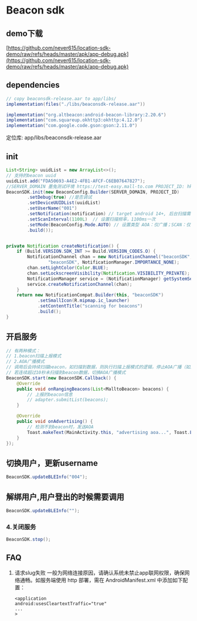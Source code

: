 # Beacon sdk

## demo下载

[https://github.com/never615/location-sdk-demo/raw/refs/heads/master/apk/app-debug.apk](https://github.com/never615/location-sdk-demo/raw/refs/heads/master/apk/app-debug.apk)

## dependencies
```gradle
// copy beaconsdk-release.aar to app/libs/
implementation(files("./libs/beaconsdk-release.aar"))

implementation("org.altbeacon:android-beacon-library:2.20.6")
implementation("com.squareup.okhttp3:okhttp:4.12.0")
implementation("com.google.code.gson:gson:2.11.0")
```
定位库: app/libs/beaconsdk-release.aar

## init

```java
List<String> uuidList = new ArrayList<>();
// 支持的beacon uuid
uuidList.add("FDA50693-A4E2-4FB1-AFCF-C6EB07647827");
//SERVER_DOMAIN 墨兔测试环境 https://test-easy.mall-to.com PROJECT_ID: hkt office 使用 1000283
BeaconSDK.init(new BeaconConfig.Builder(SERVER_DOMAIN, PROJECT_ID)
        .setDebug(true) //是否调试
        .setDeviceUUIDList(uuidList)
        .setUserName("001")
        .setNotification(notification) // target android 14+, 后台扫描需要传入通知
        .setScanInterval(1100L)  // 设置扫描频率，1100ms一次
        .setMode(BeaconConfig.Mode.AUTO) // 设置类型 AOA：仅广播；SCAN：仅扫描；AUTO：自动切换
        .build());


private Notification createNotification() {
    if (Build.VERSION.SDK_INT >= Build.VERSION_CODES.O) {
        NotificationChannel chan = new NotificationChannel("beaconSDK",
                "beaconSDK", NotificationManager.IMPORTANCE_NONE);
        chan.setLightColor(Color.BLUE);
        chan.setLockscreenVisibility(Notification.VISIBILITY_PRIVATE);
        NotificationManager service = (NotificationManager) getSystemService(Context.NOTIFICATION_SERVICE);
        service.createNotificationChannel(chan);
    }
    return new NotificationCompat.Builder(this, "beaconSDK")
            .setSmallIcon(R.mipmap.ic_launcher)
            .setContentTitle("scanning for beacons")
            .build();
}
```

## 开启服务
```java
// 有两种模式：
// 1.beacon扫描上报模式 
// 2.AOA广播模式
// 调用后会持续扫描beacon，如扫描到数据，则执行扫描上报模式的逻辑，停止AOA广播（如之前有因下面的原因自动切换到AOA模式）；
// 若连续超过10秒未扫描到beacon数据，切换AOA广播模式
BeaconSDK.start(new BeaconSDK.Callback() {
    @Override
    public void onRangingBeacons(List<MalltoBeacon> beacons) {
        // 上报的beacon信息
        // adapter.submitList(beacons);
    }

    @Override
    public void onAdvertising() {
        // 检测不到beacon时，发送AOA
        Toast.makeText(MainActivity.this, "advertising aoa...", Toast.LENGTH_SHORT).show();
    }
});
```

## 切换用户，更新username
```java
BeaconSDK.updateBLEInfo("004");
```

## 解绑用户,用户登出的时候需要调用
```java
BeaconSDK.updateBLEInfo("");
```

### 4.关闭服务
```java
BeaconSDK.stop();
```
## FAQ
1. 请求slug失败
   一般为网络连接原因，请确认系统未禁止app联网权限，确保网络通畅。如服务端使用 http 部署，需在 AndroidManifest.xml 中添加如下配置：
    ```
   <application
   android:usesCleartextTraffic="true"
    ...
   >
   ```